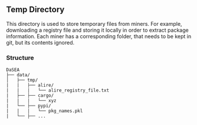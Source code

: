 ## Temp Directory

This directory is used to store temporary files from miners. For example, downloading a registry file and storing it locally in order to extract package information. Each miner has a corresponding folder, that needs to be kept in git, but its contents ignored.

### Structure

```
DaSEA
├── data/
│   ├── tmp/
|   |   ├── alire/
|   |   |   └── alire_registry_file.txt
|   ├── ├── cargo/
|   |   |   └── xyz
|   └── ├── pypi/
|   |   |   └── pkg_names.pkl
|   └── ├── ...
```
